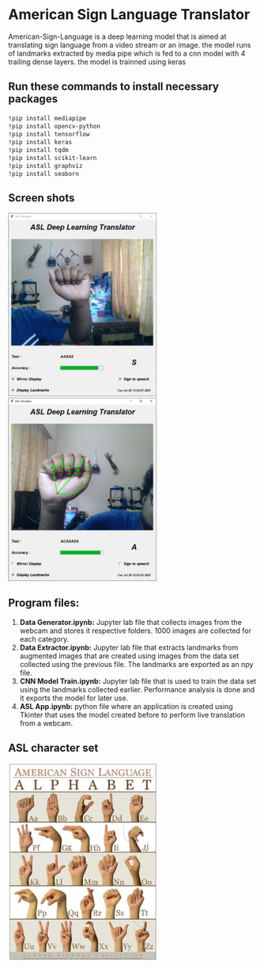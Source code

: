 # American Sign Language Translator


American-Sign-Language is a deep learning model that is aimed at translating
sign language from a video stream or an image. the model runs of landmarks extracted by media pipe which is fed to a cnn model with 4 trailing dense layers. the model is trainned using keras

## Run these commands to install necessary packages

```
!pip install mediapipe
!pip install opencv-python
!pip install tensorflow
!pip install keras
!pip install tqdm
!pip install scikit-learn
!pip install graphviz
!pip install seaborn
```

## Screen shots

<img src = "images/application UI 1.jpeg" width = 300>
<img src = "images/application UI 2.jpeg" width = 300>

## Program files:
1. <b>Data Generator.ipynb:</b> Jupyter lab file that collects images from the webcam and stores it
respective folders. 1000 images are collected for each category.
2. <b>Data Extractor.ipynb:</b> Jupyter lab file that extracts landmarks from augmented images that
are created using images from the data set collected using the previous file. The
landmarks are exported as an npy file.
3. <b>CNN Model Train.ipynb:</b> Jupyter lab file that is used to train the data set using the landmarks
collected earlier. Performance analysis is done and it exports the model for later use.
4. <b> ASL App.ipynb:</b> python file where an application is created using Tkinter that uses the model
created before to perform live translation from a webcam.


## ASL character set
<img src = "images/ASL_Alphabet.jpg" width = 300>
